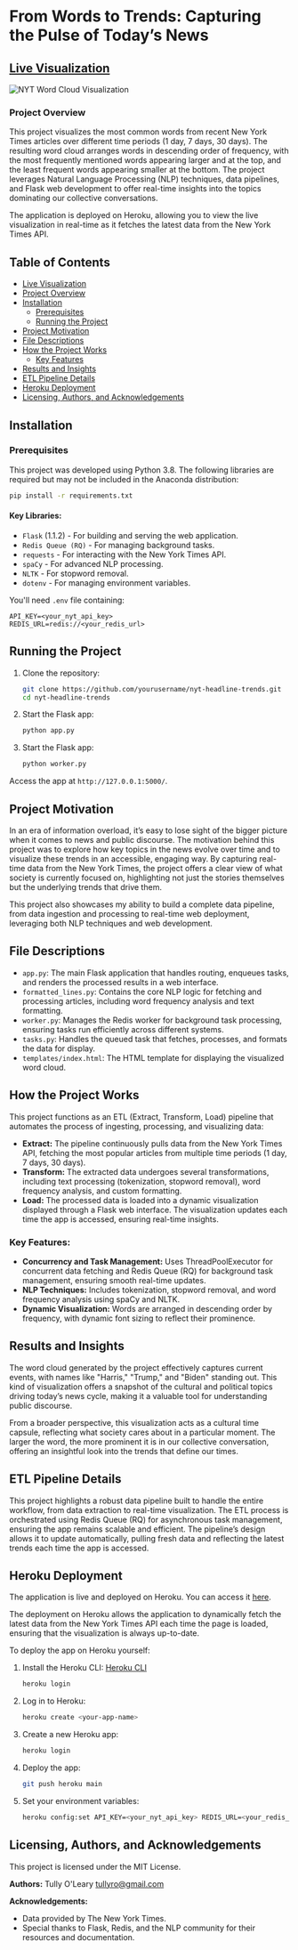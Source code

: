 # From Words to Trends: Capturing the Pulse of Today’s News

## [Live Visualization](https://nyt-headline-trends-7042762eac8e.herokuapp.com/)
![NYT Word Cloud Visualization](NYT-Word-Cloud-Visualization.png)
### Project Overview
This project visualizes the most common words from recent New York Times articles over different time periods (1 day, 7 days, 30 days). The resulting word cloud arranges words in descending order of frequency, with the most frequently mentioned words appearing larger and at the top, and the least frequent words appearing smaller at the bottom. The project leverages Natural Language Processing (NLP) techniques, data pipelines, and Flask web development to offer real-time insights into the topics dominating our collective conversations.

The application is deployed on Heroku, allowing you to view the live visualization in real-time as it fetches the latest data from the New York Times API.

## Table of Contents
- [Live Visualization](#live-visualization)
- [Project Overview](#project-overview)
- [Installation](#installation)
  - [Prerequisites](#prerequisites)
  - [Running the Project](#running-the-project)
- [Project Motivation](#project-motivation)
- [File Descriptions](#file-descriptions)
- [How the Project Works](#how-the-project-works)
  - [Key Features](#key-features)
- [Results and Insights](#results-and-insights)
- [ETL Pipeline Details](#etl-pipeline-details)
- [Heroku Deployment](#heroku-deployment)
- [Licensing, Authors, and Acknowledgements](#licensing-authors-and-acknowledgements)

## Installation

### Prerequisites
This project was developed using Python 3.8. The following libraries are required but may not be included in the Anaconda distribution:

```bash
pip install -r requirements.txt
```
#### Key Libraries:

* `Flask` (1.1.2) - For building and serving the web application.
* `Redis Queue (RQ)` - For managing background tasks.
* `requests` - For interacting with the New York Times API.
* `spaCy` - For advanced NLP processing.
* `NLTK` - For stopword removal.
* `dotenv` - For managing environment variables.

You'll need `.env` file containing:
```plaintext
API_KEY=<your_nyt_api_key>
REDIS_URL=redis://<your_redis_url>
```
## Running the Project
1. Clone the repository:
    ```bash
   git clone https://github.com/yourusername/nyt-headline-trends.git
   cd nyt-headline-trends
   ```
2. Start the Flask app:
    ```bash
   python app.py
   ```
3. Start the Flask app:
    ```bash
   python worker.py
   ```
Access the app at `http://127.0.0.1:5000/`.

## Project Motivation
In an era of information overload, it’s easy to lose sight of the bigger picture when it comes to news and public discourse. The motivation behind this project was to explore how key topics in the news evolve over time and to visualize these trends in an accessible, engaging way. By capturing real-time data from the New York Times, the project offers a clear view of what society is currently focused on, highlighting not just the stories themselves but the underlying trends that drive them.

This project also showcases my ability to build a complete data pipeline, from data ingestion and processing to real-time web deployment, leveraging both NLP techniques and web development.

## File Descriptions
* `app.py`: The main Flask application that handles routing, enqueues tasks, and renders the processed results in a web interface.
* `formatted_lines.py`: Contains the core NLP logic for fetching and processing articles, including word frequency analysis and text formatting.
* `worker.py`: Manages the Redis worker for background task processing, ensuring tasks run efficiently across different systems.
* `tasks.py`: Handles the queued task that fetches, processes, and formats the data for display.
* `templates/index.html`: The HTML template for displaying the visualized word cloud.

## How the Project Works

This project functions as an ETL (Extract, Transform, Load) pipeline that automates the process of ingesting, processing, and visualizing data:

* **Extract:** The pipeline continuously pulls data from the New York Times API, fetching the most popular articles from multiple time periods (1 day, 7 days, 30 days).
* **Transform:** The extracted data undergoes several transformations, including text processing (tokenization, stopword removal), word frequency analysis, and custom formatting.
* **Load:** The processed data is loaded into a dynamic visualization displayed through a Flask web interface. The visualization updates each time the app is accessed, ensuring real-time insights.

### Key Features:
* **Concurrency and Task Management:** Uses ThreadPoolExecutor for concurrent data fetching and Redis Queue (RQ) for background task management, ensuring smooth real-time updates.
* **NLP Techniques:** Includes tokenization, stopword removal, and word frequency analysis using spaCy and NLTK.
* **Dynamic Visualization:** Words are arranged in descending order by frequency, with dynamic font sizing to reflect their prominence.

## Results and Insights

The word cloud generated by the project effectively captures current events, with names like "Harris," "Trump," and "Biden" standing out. This kind of visualization offers a snapshot of the cultural and political topics driving today’s news cycle, making it a valuable tool for understanding public discourse.

From a broader perspective, this visualization acts as a cultural time capsule, reflecting what society cares about in a particular moment. The larger the word, the more prominent it is in our collective conversation, offering an insightful look into the trends that define our times.

## ETL Pipeline Details
This project highlights a robust data pipeline built to handle the entire workflow, from data extraction to real-time visualization. The ETL process is orchestrated using Redis Queue (RQ) for asynchronous task management, ensuring the app remains scalable and efficient. The pipeline’s design allows it to update automatically, pulling fresh data and reflecting the latest trends each time the app is accessed.

## Heroku Deployment
The application is live and deployed on Heroku. You can access it [here](https://nyt-headline-trends-7042762eac8e.herokuapp.com/).

The deployment on Heroku allows the application to dynamically fetch the latest data from the New York Times API each time the page is loaded, ensuring that the visualization is always up-to-date.

To deploy the app on Heroku yourself:

1. Install the Heroku CLI: [Heroku CLI](https://devcenter.heroku.com/articles/heroku-cli)
    ```bash
    heroku login
    ```

2. Log in to Heroku:
    ```bash
    heroku create <your-app-name>
    ```
3. Create a new Heroku app:
    ```bash
    heroku login
    ```
4. Deploy the app:
    ```bash
    git push heroku main
    ```
5. Set your environment variables:
    ```bash
    heroku config:set API_KEY=<your_nyt_api_key> REDIS_URL=<your_redis_url>
    ```
## Licensing, Authors, and Acknowledgements
This project is licensed under the MIT License.

**Authors:** Tully O'Leary tullyro@gmail.com

**Acknowledgements:**

* Data provided by The New York Times.
* Special thanks to Flask, Redis, and the NLP community for their resources and documentation.